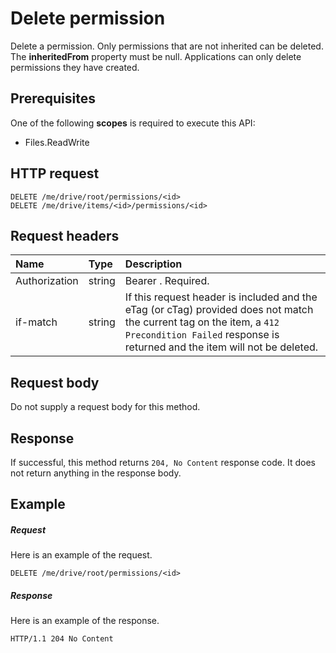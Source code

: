 # Delete permission

Delete a permission. Only permissions that are not inherited can be deleted. The
**inheritedFrom** property must be null. Applications can only delete permissions
they have created.


## Prerequisites
One of the following **scopes** is required to execute this API:

  * Files.ReadWrite

## HTTP request

<!-- { "blockType": "ignored" } -->
```http
DELETE /me/drive/root/permissions/<id>
DELETE /me/drive/items/<id>/permissions/<id>
```

## Request headers

| Name          | Type   | Description                                                                                                                                                                                       |
|:--------------|:-------|:--------------------------------------------------------------------------------------------------------------------------------------------------------------------------------------------------|
| Authorization | string | Bearer <token>. Required.                                                                                                                                                                         |
| if-match      | string | If this request header is included and the eTag (or cTag) provided does not match the current tag on the item, a `412 Precondition Failed` response is returned and the item will not be deleted. |

## Request body
Do not supply a request body for this method.

## Response
If successful, this method returns `204, No Content` response code. It does not
return anything in the response body.

## Example

##### Request

Here is an example of the request.

<!-- {
  "blockType": "request",
  "name": "delete_permission"
}-->
```http
DELETE /me/drive/root/permissions/<id>
```

##### Response

Here is an example of the response.

<!-- {
  "blockType": "response",
  "truncated": false
} -->
```http
HTTP/1.1 204 No Content
```

<!-- uuid: 8fcb5dbc-d5aa-4681-8e31-b001d5168d79
2015-10-25 14:57:30 UTC -->
<!-- {
  "type": "#page.annotation",
  "description": "Delete permission",
  "keywords": "",
  "section": "documentation",
  "tocPath": "OneDrive/Item/Delete permission"
}-->


<!-- {
  "type": "#page.annotation",
  "description": "Delete permission.",
  "tocPath": "OneDrive/driveitem/Delete permission",
  "apiVersion": "v1.0",
  "section": "documentation",
  "canonicalURL": ""
} -->
